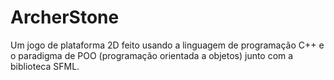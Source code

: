 # ArcherStone
Um jogo de plataforma 2D feito usando a linguagem de programação C++ e o paradigma de POO (programação orientada a objetos) junto com a biblioteca SFML.
